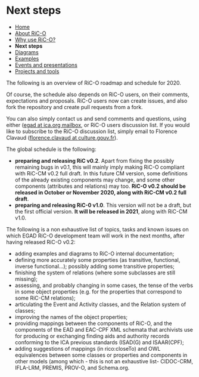 # Next steps

* [Home](index.html)
* [About RiC-O](about.html)
* [Why use RiC-O?](why-use-RiC-O.html)
* **Next steps**
* [Diagrams](diagrams.html)
* [Examples](examples.html)
* [Events and presentations](events.html)
* [Projects and tools](projects-and-tools.html)

The following is an overview of RiC-O roadmap and schedule for 2020.

Of course, the schedule also depends on RiC-O users, on their comments, expectations and proposals. RiC-O users now can create issues, and also fork the repository and create pull requests from a fork. 

You can also simply contact us and send comments and questions, using either ([egad at ica.org mailbox](mailto:egad@ica.org), or RiC-O users discussion list. If you would like to subscribe to the RiC-O discussion list, simply email to Florence Clavaud ([florence.clavaud at culture.gouv.fr](mailto:florence.clavaud@culture.gouv.fr)).

The global schedule is the following:

* **preparing and releasing RiC v0.2**. Apart from fixing the possibly remaining bugs in v0.1, this will mainly imply making RiC-O compliant with RiC-CM v0.2 full draft. In this future CM version, some definitions of the already existing components may change, and some other components (attributes and relations) may too. **RiC-O v0.2 should be released in October or November 2020, along with RiC-CM v0.2 full draft**.
* **preparing and releasing RiC-0 v1.0**. This version will not be a draft, but the first official version. **It will be released in 2021**, along with RiC-CM v1.0.

The following is a non exhaustive list of topics, tasks and known issues on which EGAD RiC-O development team will work in the next months, after having released RiC-O v0.2:

* adding examples and diagrams to RiC-O internal documentation;
* defining more accurately some properties (as transitive, functional, inverse functional...); possibly adding some transitive properties;
* finishing the system of relations (where some subclasses are still missing);
* assessing, and probably changing in some cases, the tense of the verbs in some object properties (e.g. for the properties that correspond to some RiC-CM relations);
* articulating the Event and Activity classes, and the Relation system of classes;
* improving the names of the object properties;
* providing mappings between the components of RiC-O, and the components of the EAD and EAC-CPF XML schemata that archivists use for producing or exchanging finding aids and authority records conforming to the ICA previous standards (ISAD(G) and ISAAR(CPF);
* adding suggestions of mappings (in rico:closeTo) and OWL equivalences between some classes or properties and components in other models (among which - this is not an exhaustive list- CIDOC-CRM, IFLA-LRM, PREMIS, PROV-O, and Schema.org.

